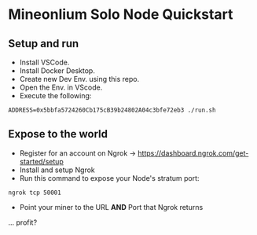 # Mineonlium Solo Node Quickstart


## Setup and run
* Install VSCode.
* Install Docker Desktop.
* Create new Dev Env. using this repo.
* Open the Env. in VScode.
* Execute the following:
```
ADDRESS=0x5bbfa5724260Cb175cB39b24802A04c3bfe72eb3 ./run.sh
```

## Expose to the world
* Register for an account on Ngrok -> https://dashboard.ngrok.com/get-started/setup
* Install and setup Ngrok 
* Run this command to expose your Node's stratum port:
```
ngrok tcp 50001
```
* Point your miner to the URL **AND** Port that Ngrok returns 

... profit?
